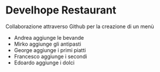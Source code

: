 # Develhope Restaurant

Collaborazione attraverso Github per la creazione di un menù

- Andrea aggiunge le bevande
- Mirko aggiunge gli antipasti
- George aggiunge i primi piatti
- Francesco aggiunge i secondi
- Edoardo aggiunge i dolci
